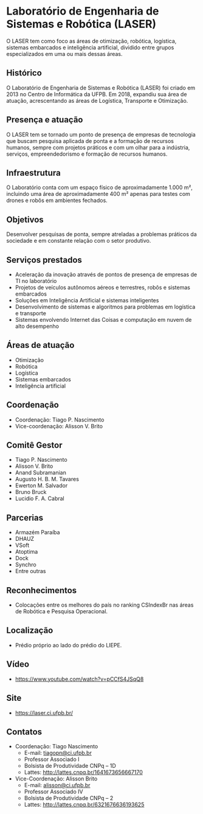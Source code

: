 # Laboratório de Engenharia de Sistemas e Robótica (LASER)
 O LASER tem como foco as áreas de otimização, robótica, logística, sistemas embarcados e inteligência artificial, dividido entre grupos especializados em uma ou mais dessas áreas.

 ## Histórico
 O Laboratório de Engenharia de Sistemas e Robótica (LASER) foi criado em 2013 no Centro de Informática da UFPB. Em 2018, expandiu sua área de atuação, acrescentando as áreas de Logística, Transporte e Otimização.

 ## Presença e atuação
 O LASER tem se tornado um ponto de presença de empresas de tecnologia que buscam pesquisa aplicada de ponta e a formação de recursos humanos, sempre com projetos práticos e com um olhar para a indústria, serviços, empreendedorismo e formação de recursos humanos.

 ## Infraestrutura
 O Laboratório conta com um espaço físico de aproximadamente 1.000 m², incluindo uma área de aproximadamente 400 m² apenas para testes com drones e robôs em ambientes fechados.

 ## Objetivos
 Desenvolver pesquisas de ponta, sempre atreladas a problemas práticos da sociedade e em constante relação com o setor produtivo.

 ## Serviços prestados
 - Aceleração da inovação através de pontos de presença de empresas de TI no laboratório
 - Projetos de veículos autônomos aéreos e terrestres, robôs e sistemas embarcados
 - Soluções em Inteligência Artificial e sistemas inteligentes
 - Desenvolvimento de sistemas e algoritmos para problemas em logística e transporte
 - Sistemas envolvendo Internet das Coisas e computação em nuvem de alto desempenho

 ## Áreas de atuação
 - Otimização
 - Robótica
 - Logística
 - Sistemas embarcados
 - Inteligência artificial

 ## Coordenação
 - Coordenação: Tiago P. Nascimento
 - Vice-coordenação: Alisson V. Brito

 ## Comitê Gestor
 - Tiago P. Nascimento
 - Alisson V. Brito
 - Anand Subramanian
 - Augusto H. B. M. Tavares
 - Ewerton M. Salvador
 - Bruno Bruck
 - Lucidio F. A. Cabral

 ## Parcerias
 - Armazém Paraíba
 - DHAUZ
 - VSoft
 - Atoptima
 - Dock
 - Synchro
 - Entre outras

 ## Reconhecimentos
 - Colocações entre os melhores do país no ranking CSIndexBr nas áreas de Robótica e Pesquisa Operacional.

 ## Localização
 - Prédio próprio ao lado do prédio do LIEPE.

 ## Vídeo
 - https://www.youtube.com/watch?v=pCCfS4JSqQ8

 ## Site
 - https://laser.ci.ufpb.br/

 ## Contatos
 - Coordenação: Tiago Nascimento
   - E-mail: tiagopn@ci.ufpb.br
   - Professor Associado I
   - Bolsista de Produtividade CNPq – 1D
   - Lattes: http://lattes.cnpq.br/1641673656667170
 - Vice-Coordenação: Alisson Brito
   - E-mail: alisson@ci.ufpb.br
   - Professor Associado IV
   - Bolsista de Produtividade CNPq – 2
   - Lattes: http://lattes.cnpq.br/6321676636193625
